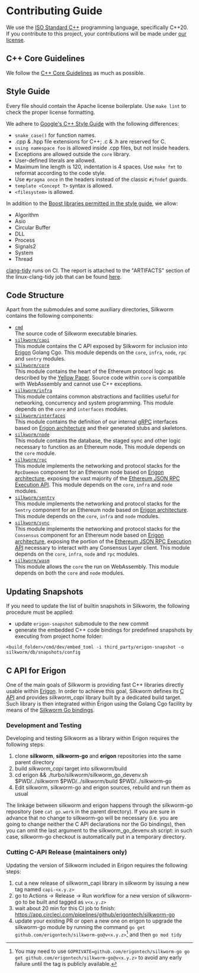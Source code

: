 # Contributing Guide

We use the [ISO Standard C++][cpp-standard-iso] programming language, specifically C++20.
If you contribute to this project, your contributions will be made under [our license][silkworm-license].

## C++ Core Guidelines

We follow the [C++ Core Guidelines][cpp-core-guidelines] as much as possible.


## Style Guide

Every file should contain the Apache license boilerplate. Use `make lint` to check the proper license formatting.

We adhere to [Google's C++ Style Guide][cpp-google-style-guide] with the following differences:

* `snake_case()` for function names.
* .cpp & .hpp file extensions for C++; .c & .h are reserved for C.
* `using namespace foo` is allowed inside .cpp files, but not inside headers.
* Exceptions are allowed outside the `core` library.
* User-defined literals are allowed.
* Maximum line length is 120, indentation is 4 spaces. Use `make fmt` to reformat according to the code style.
* Use `#pragma once` in the headers instead of the classic `#ifndef` guards.
* `template <Concept T>` syntax is allowed.
* `<filesystem>` is allowed.

In addition to the [Boost libraries permitted in the style guide](https://google.github.io/styleguide/cppguide.html#Boost), we allow:
* Algorithm
* Asio
* Circular Buffer
* DLL
* Process
* Signals2
* System
* Thread

[clang-tidy](https://clang.llvm.org/extra/clang-tidy/) runs on CI. The report is attached to the "ARTIFACTS" section of the linux-clang-tidy job that can be found [here](https://app.circleci.com/pipelines/github/torquem-ch/silkworm?branch=master).


## Code Structure

Apart from the submodules and some auxiliary directories, Silkworm contains the following components:
* [`cmd`][silkworm-cmd]
  <br /> The source code of Silkworm executable binaries.
* [`silkworm/capi`][silkworm-capi]
  <br /> This module contains the C API exposed by Silkworm for inclusion into [Erigon][erigon] Golang Cgo.
  This module depends on the `core`, `infra`, `node`, `rpc` and `sentry` modules.
* [`silkworm/core`][silkworm-core]
  <br /> This module contains the heart of the Ethereum protocol logic as described by the [Yellow Paper][ethereum-yellow-paper].
  Source code within `core` is compatible with WebAssembly and cannot use C++ exceptions.
* [`silkworm/infra`][silkworm-infra]
  <br /> This module contains common abstractions and facilities useful for networking, concurrency and system programming.
  This module depends on the `core` and `interfaces` modules.
* [`silkworm/interfaces`][silkworm-interfaces]
  <br /> This module contains the definition of our internal [gRPC][grpc] interfaces based on [Erigon architecture][erigon-interfaces] and their generated stubs and skeletons.
* [`silkworm/node`][silkworm-node]
  <br /> This module contains the database, the staged sync and other logic necessary to function as an Ethereum node.
  This module depends on the `core` module.
* [`silkworm/rpc`][silkworm-rpc]
  <br /> This module implements the networking and protocol stacks for the `RpcDaemon` component for an Ethereum node based on [Erigon architecture][erigon-interfaces],
  exposing the vast majority of the [Ethereum JSON RPC Execution API][ethereum-execution-api]. This module depends on the `core`, `infra` and `node` modules.
* [`silkworm/sentry`][silkworm-sentry]
  <br /> This module implements the networking and protocol stacks for the `Sentry` component for an Ethereum node based on [Erigon architecture][erigon-interfaces].
  This module depends on the `core`, `infra` and `node` modules.
* [`silkworm/sync`][silkworm-sync]
  <br /> This module implements the networking and protocol stacks for the `Consensus` component for an Ethereum node based on [Erigon architecture][erigon-interfaces],
  exposing the portion of the [Ethereum JSON RPC Execution API][ethereum-execution-api] necessary to interact with any Consensus Layer client.
  This module depends on the `core`, `infra`, `node` and `rpc` modules.
* [`silkworm/wasm`][silkworm-wasm]
  <br /> This module allows the `core` the run on WebAssembly. This module depends on both the `core` and `node` modules.


## Updating Snapshots

If you need to update the list of builtin snapshots in Silkworm, the following procedure must be applied:

* update `erigon-snapshot` submodule to the new commit
* generate the embedded C++ code bindings for predefined snapshots by executing from project home folder:
```
<build_folder>/cmd/dev/embed_toml -i third_party/erigon-snapshot -o silkworm/db/snapshots/config
```


## C API for Erigon

One of the main goals of Silkworm is providing fast C++ libraries directly usable within [Erigon][erigon]. In order to
achieve this goal, Silkworm defines its [C API][silkworm-capi-header] and provides *silkworm_capi* library built by a
dedicated build target. Such library is then integrated within Erigon using the Golang Cgo facility by means of the
[Silkworm Go bindings][silkworm-go].

### Development and Testing

Developing and testing Silkworm as a library within Erigon requires the following steps:

1. clone **silkworm**, **silkworm-go** and **erigon** repositories into the same parent directory
2. build *silkworm_capi* target into silkworm/build
3. cd erigon && ./turbo/silkworm/silkworm_go_devenv.sh $PWD/../silkworm $PWD/../silkworm/build $PWD/../silkworm-go
4. Edit silkworm, silkworm-go and erigon sources, rebuild and run them as usual

The linkage between silkworm and erigon happens through the silkworm-go repository (see `cat go.work` in the parent
directory).
If you are sure in advance that no change to silkworm-go will be necessary (i.e. you are going to change neither the C
API declarations nor the Go bindings), then you can omit the last argument to the silkworm_go_devenv.sh script: in such
case, silkworm-go checkout is automatically put in a temporary directory.


### Cutting C-API Release (maintainers only)

Updating the version of Silkworm included in Erigon requires the following steps:

1. cut a new release of silkworm_capi library in silkworm by issuing a new tag named ``capi-<x.y.z>``
2. go to Actions -> Release -> Run workflow for a new version of silkworm-go to be built and tagged as ``v<x.y.z>``
3. wait about 20 min for this CI job to finish: https://app.circleci.com/pipelines/github/erigontech/silkworm-go
4. update your existing PR or open a new one on erigon to upgrade the silkworm-go module by running the command
   `go get github.com/erigontech/silkworm-go@v<x.y.z>`[^1] and then `go mod tidy`


[silkworm-license]: https://github.com/erigontech/silkworm/tree/master/LICENSE
[silkworm-cmd]: https://github.com/erigontech/silkworm/tree/master/cmd
[silkworm-capi]: https://github.com/erigontech/silkworm/tree/master/silkworm/capi
[silkworm-core]: https://github.com/erigontech/silkworm/tree/master/silkworm/core
[silkworm-infra]: https://github.com/erigontech/silkworm/tree/master/silkworm/infra
[silkworm-interfaces]: https://github.com/erigontech/silkworm/tree/master/silkworm/interfaces
[silkworm-node]: https://github.com/erigontech/silkworm/tree/master/silkworm/node
[silkworm-sentry]: https://github.com/erigontech/silkworm/tree/master/silkworm/sentry
[silkworm-rpc]: https://github.com/erigontech/silkworm/tree/master/silkworm/rpc
[silkworm-sync]: https://github.com/erigontech/silkworm/tree/master/silkworm/sync
[silkworm-wasm]: https://github.com/erigontech/silkworm/tree/master/silkworm/wasm
[silkworm-capi-header]: https://github.com/erigontech/silkworm/tree/master/silkworm/capi/silkworm.h
[silkworm-go]: https://github.com/erigontech/silkworm-go
[cpp-standard-iso]: https://isocpp.org
[cpp-core-guidelines]: https://isocpp.github.io/CppCoreGuidelines/CppCoreGuidelines
[cpp-google-style-guide]: https://google.github.io/styleguide/cppguide.html
[ethereum-yellow-paper]: https://ethereum.github.io/yellowpaper/paper.pdf
[grpc]: https://grpc.io
[erigon]: https://github.com/ledgerwatch/erigon
[erigon-interfaces]: https://github.com/ledgerwatch/interfaces
[ethereum-execution-api]: https://github.com/ethereum/execution-apis

[^1]: You may need to use `GOPRIVATE=github.com/erigontech/silkworm-go go get github.com/erigontech/silkworm-go@v<x.y.z>`
to avoid any early failure until the tag is publicly available.
